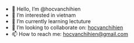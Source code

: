 - 👋 Hello, I’m @hocvanchihien
- 👀 I’m interested in vietnam
- 🌱 I’m currently learning lectuture
- 💞️ I’m looking to collaborate on: [hocvanchihien](hocvanchihien.com)
- 📫 How to reach me: hocvanchihien@gmail.com

<!---
hocvanchihien/hocvanchihien is a ✨ special ✨ repository because its `README.md` (this file) appears on your GitHub profile.
You can click the Preview link to take a look at your changes.
--->
